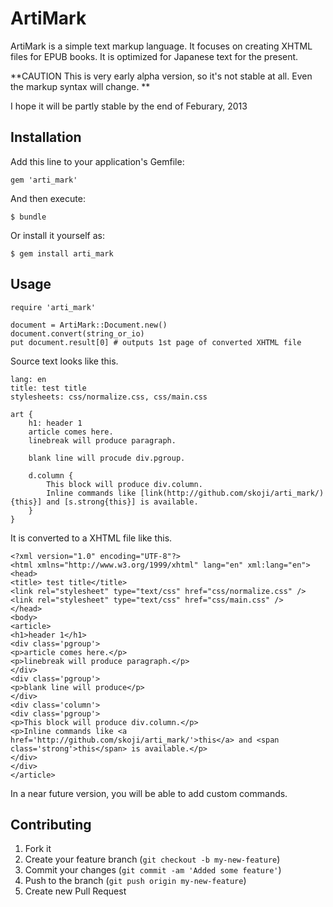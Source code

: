 # ArtiMark

ArtiMark is a simple text markup language. It focuses on creating XHTML files for EPUB books. It is optimized for Japanese text for the present. 

**CAUTION This is very early alpha version, so it's not stable at all. Even the markup syntax will change. **

I hope it will be partly stable by the end of Feburary, 2013

## Installation

Add this line to your application's Gemfile:

    gem 'arti_mark'

And then execute:

    $ bundle

Or install it yourself as:

    $ gem install arti_mark

## Usage

    require 'arti_mark'

    document = ArtiMark::Document.new()
    document.convert(string_or_io)
    put document.result[0] # outputs 1st page of converted XHTML file

Source text looks like this. 
    
    lang: en
    title: test title
    stylesheets: css/normalize.css, css/main.css
    
    art {
        h1: header 1
        article comes here.
        linebreak will produce paragraph.

        blank line will procude div.pgroup.

        d.column {
            This block will produce div.column.
            Inline commands like [link(http://github.com/skoji/arti_mark/){this}] and [s.strong{this}] is available.
        }
    }
    
It is converted to a XHTML file like this.

    <?xml version="1.0" encoding="UTF-8"?>
    <html xmlns="http://www.w3.org/1999/xhtml" lang="en" xml:lang="en">
    <head>
    <title> test title</title>
    <link rel="stylesheet" type="text/css" href="css/normalize.css" />
    <link rel="stylesheet" type="text/css" href="css/main.css" />
    </head>
    <body>
    <article>
    <h1>header 1</h1>
    <div class='pgroup'>
    <p>article comes here.</p>
    <p>linebreak will produce paragraph.</p>
    </div>
    <div class='pgroup'>
    <p>blank line will produce</p>
    </div>
    <div class='column'>
    <div class='pgroup'>
    <p>This block will produce div.column.</p>
    <p>Inline commands like <a href='http://github.com/skoji/arti_mark/'>this</a> and <span class='strong'>this</span> is available.</p>
    </div>
    </div>
    </article>

In a near future version, you will be able to add custom commands.

## Contributing

1. Fork it
2. Create your feature branch (`git checkout -b my-new-feature`)
3. Commit your changes (`git commit -am 'Added some feature'`)
4. Push to the branch (`git push origin my-new-feature`)
5. Create new Pull Request
